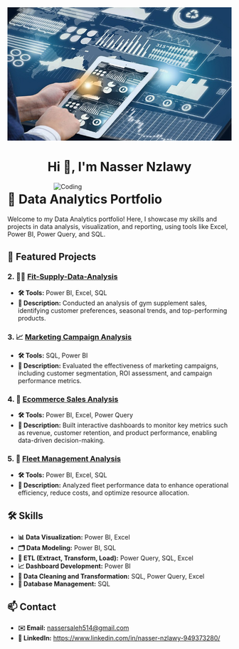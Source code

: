 <img src="https://raw.githubusercontent.com/NasserNzlawy514/NasserNzlawy514/refs/heads/main/Cover%20github.jpg" alt="Masterhead Image" width="1200" height="300">
<h1 align="center">Hi 👋, I'm Nasser Nzlawy</h1>
<img align="right" alt="Coding" width="400" src="https://i.gifer.com/7l6N.gif">

# 🌟 Data Analytics Portfolio

Welcome to my Data Analytics portfolio! Here, I showcase my skills and projects in data analysis, visualization, and reporting, using tools like Excel, Power BI, Power Query, and SQL.

## 📂 Featured Projects

### 2. 🏋️‍♂️ [Fit-Supply-Data-Analysis](https://github.com/NasserNzlawy514/Fit-Supply-Data-Analysis/tree/main)
- **🛠️ Tools:** Power BI, Excel, SQL
- **📄 Description:** Conducted an analysis of gym supplement sales, identifying customer preferences, seasonal trends, and top-performing products.

### 3. 📈 [Marketing Campaign Analysis](https://github.com/NasserNzlawy514/Marketing-Campaign-Analysis)
- **🛠️ Tools:** SQL, Power BI
- **📄 Description:** Evaluated the effectiveness of marketing campaigns, including customer segmentation, ROI assessment, and campaign performance metrics.

### 4. 🛒 [Ecommerce Sales Analysis](https://github.com/NasserNzlawy514/Ecommerce-Sales-Analysis)
- **🛠️ Tools:** Power BI, Excel, Power Query
- **📄 Description:** Built interactive dashboards to monitor key metrics such as revenue, customer retention, and product performance, enabling data-driven decision-making.

### 5. 🚛 [Fleet Management Analysis](https://github.com/NasserNzlawy514/Fleet-Management-Data-Analysis)
- **🛠️ Tools:** Power BI, Excel, SQL
- **📄 Description:** Analyzed fleet performance data to enhance operational efficiency, reduce costs, and optimize resource allocation.

## 🛠️ Skills
- **📊 Data Visualization:** Power BI, Excel
- **🗂️ Data Modeling:** Power BI, SQL
- **🔄 ETL (Extract, Transform, Load):** Power Query, SQL, Excel
- **📈 Dashboard Development:** Power BI
- **🧹 Data Cleaning and Transformation:** SQL, Power Query, Excel
- **📂 Database Management:** SQL

## 📫 Contact
- **✉️ Email:** nassersaleh514@gmail.com
- **🔗 LinkedIn:** https://www.linkedin.com/in/nasser-nzlawy-949373280/


<p align="left">
</p>

